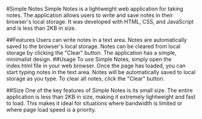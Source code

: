 #Simple Notes
Simple Notes is a lightweight web application for taking notes. The application allows users to write and save notes in their browser's local storage. It was developed with HTML, CSS, and JavaScript and is less than 2KB in size.

##Features
Users can write notes in a text area.
Notes are automatically saved to the browser's local storage.
Notes can be cleared from local storage by clicking the "Clear" button.
The application has a simple, minimalist design.
##Usage
To use Simple Notes, simply open the index.html file in your web browser. Once the page has loaded, you can start typing notes in the text area. Notes will be automatically saved to local storage as you type. To clear all notes, click the "Clear" button.

##Size
One of the key features of Simple Notes is its small size. The entire application is less than 2KB in size, making it extremely lightweight and fast to load. This makes it ideal for situations where bandwidth is limited or where page load speed is a priority.
